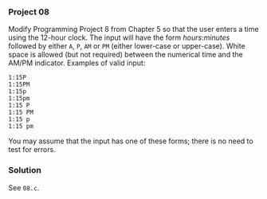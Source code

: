 ### Project 08

Modify Programming Project 8 from Chapter 5 so that the user enters a time using
the 12-hour clock. The input will have the form _hours_:_minutes_ followed by
either `A`, `P`, `AM` or `PM` (either lower-case or upper-case). White space is
allowed (but not required) between the numerical time and the AM/PM indicator.
Examples of valid input:

```
1:15P
1:15PM
1:15p
1:15pm
1:15 P
1:15 PM
1:15 p
1:15 pm
```

You may assume that the input has one of these forms; there is no need to test
for errors.

### Solution

See `08.c`.
